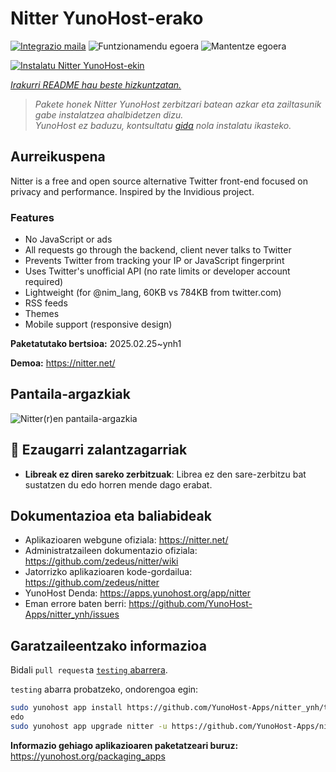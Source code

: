 <!--
Ohart ongi: README hau automatikoki sortu da <https://github.com/YunoHost/apps/tree/master/tools/readme_generator>ri esker
EZ editatu eskuz.
-->

# Nitter YunoHost-erako

[![Integrazio maila](https://apps.yunohost.org/badge/integration/nitter)](https://ci-apps.yunohost.org/ci/apps/nitter/)
![Funtzionamendu egoera](https://apps.yunohost.org/badge/state/nitter)
![Mantentze egoera](https://apps.yunohost.org/badge/maintained/nitter)

[![Instalatu Nitter YunoHost-ekin](https://install-app.yunohost.org/install-with-yunohost.svg)](https://install-app.yunohost.org/?app=nitter)

*[Irakurri README hau beste hizkuntzatan.](./ALL_README.md)*

> *Pakete honek Nitter YunoHost zerbitzari batean azkar eta zailtasunik gabe instalatzea ahalbidetzen dizu.*  
> *YunoHost ez baduzu, kontsultatu [gida](https://yunohost.org/install) nola instalatu ikasteko.*

## Aurreikuspena

Nitter is a free and open source alternative Twitter front-end focused on privacy and performance.
Inspired by the Invidious project.

### Features

- No JavaScript or ads
- All requests go through the backend, client never talks to Twitter
- Prevents Twitter from tracking your IP or JavaScript fingerprint
- Uses Twitter's unofficial API (no rate limits or developer account required)
- Lightweight (for @nim_lang, 60KB vs 784KB from twitter.com)
- RSS feeds
- Themes
- Mobile support (responsive design)


**Paketatutako bertsioa:** 2025.02.25~ynh1

**Demoa:** <https://nitter.net/>

## Pantaila-argazkiak

![Nitter(r)en pantaila-argazkia](./doc/screenshots/screenshot.png)

## :red_circle: Ezaugarri zalantzagarriak

- **Libreak ez diren sareko zerbitzuak**: Librea ez den sare-zerbitzu bat sustatzen du edo horren mende dago erabat.

## Dokumentazioa eta baliabideak

- Aplikazioaren webgune ofiziala: <https://nitter.net/>
- Administratzaileen dokumentazio ofiziala: <https://github.com/zedeus/nitter/wiki>
- Jatorrizko aplikazioaren kode-gordailua: <https://github.com/zedeus/nitter>
- YunoHost Denda: <https://apps.yunohost.org/app/nitter>
- Eman errore baten berri: <https://github.com/YunoHost-Apps/nitter_ynh/issues>

## Garatzaileentzako informazioa

Bidali `pull request`a [`testing` abarrera](https://github.com/YunoHost-Apps/nitter_ynh/tree/testing).

`testing` abarra probatzeko, ondorengoa egin:

```bash
sudo yunohost app install https://github.com/YunoHost-Apps/nitter_ynh/tree/testing --debug
edo
sudo yunohost app upgrade nitter -u https://github.com/YunoHost-Apps/nitter_ynh/tree/testing --debug
```

**Informazio gehiago aplikazioaren paketatzeari buruz:** <https://yunohost.org/packaging_apps>
